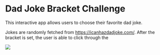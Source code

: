 # Dad Joke Bracket Challenge

This interactive app allows users to choose their favorite dad joke.

Jokes are randomly fetched from https://icanhazdadjoke.com/. After the bracket is set, the user is able to click through the 

<img src="./dad-joke-preview.png" max-width="400" max-height="400">